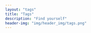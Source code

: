 ```yaml
---
layout: "tags"
title: "Tags"
description: "Find yourself"
header-img: "img/header_img/tags.png"
---
```

